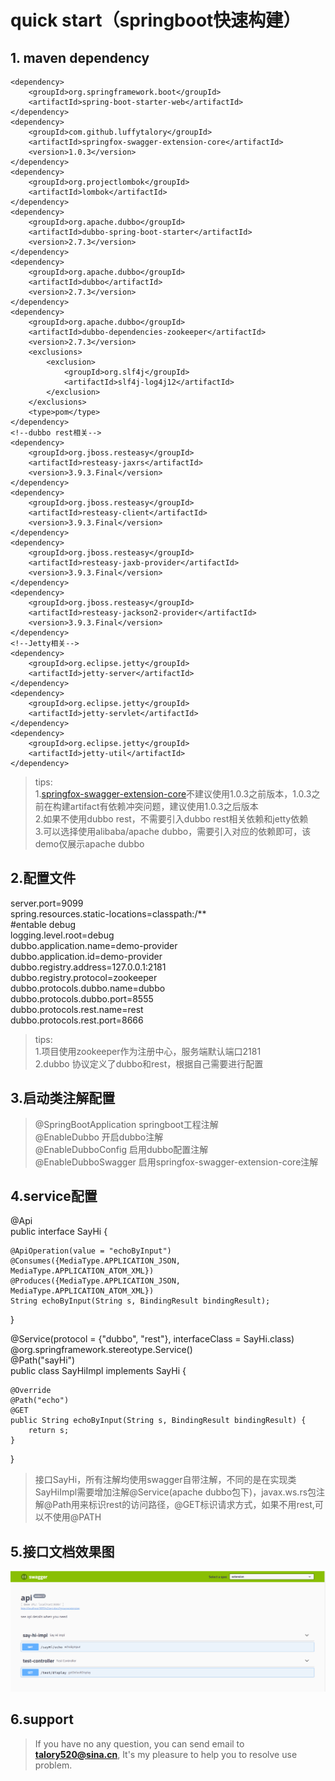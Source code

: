 # quick start（springboot快速构建）
## 1. maven dependency

    <dependency>
        <groupId>org.springframework.boot</groupId>
        <artifactId>spring-boot-starter-web</artifactId>
    </dependency>   
    <dependency>
        <groupId>com.github.luffytalory</groupId>
        <artifactId>springfox-swagger-extension-core</artifactId>
        <version>1.0.3</version>
    </dependency>
    <dependency>
        <groupId>org.projectlombok</groupId>
        <artifactId>lombok</artifactId>
    </dependency>
    <dependency>
        <groupId>org.apache.dubbo</groupId>
        <artifactId>dubbo-spring-boot-starter</artifactId>
        <version>2.7.3</version>
    </dependency>
    <dependency>
        <groupId>org.apache.dubbo</groupId>
        <artifactId>dubbo</artifactId>
        <version>2.7.3</version>
    </dependency>
    <dependency>
        <groupId>org.apache.dubbo</groupId>
        <artifactId>dubbo-dependencies-zookeeper</artifactId>
        <version>2.7.3</version>
        <exclusions>
            <exclusion>
                <groupId>org.slf4j</groupId>
                <artifactId>slf4j-log4j12</artifactId>
            </exclusion>
        </exclusions>
        <type>pom</type>
    </dependency>
    <!--dubbo rest相关-->
    <dependency>
        <groupId>org.jboss.resteasy</groupId>
        <artifactId>resteasy-jaxrs</artifactId>
        <version>3.9.3.Final</version>
    </dependency>
    <dependency>
        <groupId>org.jboss.resteasy</groupId>
        <artifactId>resteasy-client</artifactId>
        <version>3.9.3.Final</version>
    </dependency>
    <dependency>
        <groupId>org.jboss.resteasy</groupId>
        <artifactId>resteasy-jaxb-provider</artifactId>
        <version>3.9.3.Final</version>
    </dependency>
    <dependency>
        <groupId>org.jboss.resteasy</groupId>
        <artifactId>resteasy-jackson2-provider</artifactId>
        <version>3.9.3.Final</version>
    </dependency>
    <!--Jetty相关-->
    <dependency>
        <groupId>org.eclipse.jetty</groupId>
        <artifactId>jetty-server</artifactId>
    </dependency>
    <dependency>
        <groupId>org.eclipse.jetty</groupId>
        <artifactId>jetty-servlet</artifactId>
    </dependency>
    <dependency>
        <groupId>org.eclipse.jetty</groupId>
        <artifactId>jetty-util</artifactId>
    </dependency>

> tips:  
> 1.[springfox-swagger-extension-core](https://mvnrepository.com/artifact/com.github.luffytalory/springfox-swagger-extension-core )不建议使用1.0.3之前版本，1.0.3之前在构建artifact有依赖冲突问题，建议使用1.0.3之后版本  
> 2.如果不使用dubbo rest，不需要引入dubbo rest相关依赖和jetty依赖  
> 3.可以选择使用alibaba/apache dubbo，需要引入对应的依赖即可，该demo仅展示apache
> dubbo

## 2.配置文件
server.port=9099  
spring.resources.static-locations=classpath:/**  
#entable debug  
logging.level.root=debug  
dubbo.application.name=demo-provider  
dubbo.application.id=demo-provider  
dubbo.registry.address=127.0.0.1:2181  
dubbo.registry.protocol=zookeeper  
dubbo.protocols.dubbo.name=dubbo  
dubbo.protocols.dubbo.port=8555  
dubbo.protocols.rest.name=rest  
dubbo.protocols.rest.port=8666  


>tips:  
>1.项目使用zookeeper作为注册中心，服务端默认端口2181  
>2.dubbo 协议定义了dubbo和rest，根据自己需要进行配置

## 3.启动类注解配置
>@SpringBootApplication springboot工程注解  
>@EnableDubbo  开启dubbo注解  
>@EnableDubboConfig 启用dubbo配置注解  
>@EnableDubboSwagger 启用springfox-swagger-extension-core注解  

## 4.service配置
@Api  
public interface SayHi {  

    @ApiOperation(value = "echoByInput")
    @Consumes({MediaType.APPLICATION_JSON, MediaType.APPLICATION_ATOM_XML})
    @Produces({MediaType.APPLICATION_JSON, MediaType.APPLICATION_ATOM_XML})
    String echoByInput(String s, BindingResult bindingResult);
}

@Service(protocol = {"dubbo", "rest"}, interfaceClass = SayHi.class)  
@org.springframework.stereotype.Service()  
@Path("sayHi")  
public class SayHiImpl implements SayHi {

    @Override
    @Path("echo")
    @GET
    public String echoByInput(String s, BindingResult bindingResult) {
        return s;
    }

}
> 接口SayHi，所有注解均使用swagger自带注解，不同的是在实现类SayHiImpl需要增加注解@Service(apache
> dubbo包下)，javax.ws.rs包注解@Path用来标识rest的访问路径，@GET标识请求方式，如果不用rest,可以不使用@PATH

## 5.接口文档效果图
![效果图](https://github.com/luffytalory/springfox-swagger-extension-demo/blob/master/render.png)
## 6.support
>  If you have no any question, you can send email to
>  **talory520@sina.cn**, It's my pleasure to help you to resolve use
>  problem.

 


 
